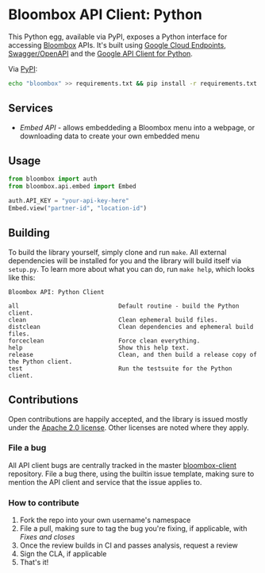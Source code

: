 
# Bloombox API Client: Python

This Python egg, available via PyPI, exposes a Python interface for accessing [Bloombox](https://bloombox.io) APIs.
It's built using [Google Cloud Endpoints](https://cloud.google.com/appengine/docs/standard/java/endpoints/),
[Swagger/OpenAPI](http://swagger.io/) and the [Google API Client for Python](https://developers.google.com/api-client-library/python/).

Via [PyPI](https://www.pypi.org):
```bash
echo "bloombox" >> requirements.txt && pip install -r requirements.txt
```


## Services
- *Embed API* - allows embeddeding a Bloombox menu into a webpage, or downloading data to create your own embedded menu

## Usage

```python
from bloombox import auth
from bloombox.api.embed import Embed

auth.API_KEY = "your-api-key-here"
Embed.view("partner-id", "location-id")
```

## Building
To build the library yourself, simply clone and run `make`. All external dependencies will be installed for you and the
library will build itself via `setup.py`. To learn more about what you can do, run `make help`, which looks like this:

```text
Bloombox API: Python Client

all                            Default routine - build the Python client.
clean                          Clean ephemeral build files.
distclean                      Clean dependencies and ephemeral build files.
forceclean                     Force clean everything.
help                           Show this help text.
release                        Clean, and then build a release copy of the Python client.
test                           Run the testsuite for the Python client.
```

## Contributions

Open contributions are happily accepted, and the library is issued mostly under the
[Apache 2.0 license](https://github.com/Bloombox/bloombox-client/blob/master/LICENSE.txt). Other licenses are noted
where they apply.

### File a bug
All API client bugs are centrally tracked in the master [bloombox-client](https://github.com/bloombox/bloombox-client)
repository. File a bug there, using the builtin issue template, making sure to mention the API client and service that
the issue applies to.

### How to contribute

1) Fork the repo into your own username's namespace
2) File a pull, making sure to tag the bug you're fixing, if applicable, with *Fixes and closes*
3) Once the review builds in CI and passes analysis, request a review
4) Sign the CLA, if applicable
5) That's it!
